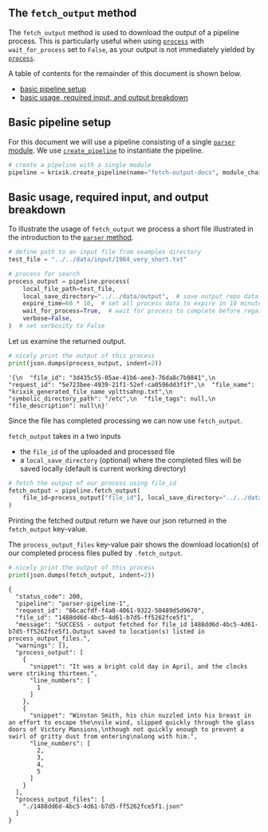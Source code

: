 ## The `fetch_output` method

The `fetch_output` method is used to download the output of a pipeline process.  This is particularly useful when using [`process`](../system/process.md) with `wait_for_process` set to `False`, as your output is not immediately yielded by [`process`](../system/process.md).

A table of contents for the remainder of this document is shown below.

- [basic pipeline setup](#basic-pipeline-setup)
- [basic usage, required input, and output breakdown](#basic-usage,-required-input,-and-output-breakdown)

## Basic pipeline setup

For this document we will use a pipeline consisting of a single [`parser` module](../modules/parser.md).  We use [`create_pipeline`](../system/create_save_load.md) to instantiate the pipeline.


```python
# create a pipeline with a single module
pipeline = krixik.create_pipeline(name="fetch-output-docs", module_chain=["parser"])
```

## Basic usage, required input, and output breakdown

To illustrate the usage of `fetch_output` we process a short file illustrated in the introduction to the [`parser` method](../modules/parser.md).


```python
# define path to an input file from examples directory
test_file = "../../data/input/1984_very_short.txt"

# process for search
process_output = pipeline.process(
    local_file_path=test_file,
    local_save_directory="../../data/output",  # save output repo data output subdir
    expire_time=60 * 10,  # set all process data to expire in 10 minutes
    wait_for_process=True,  # wait for process to complete before regaining ide
    verbose=False,
)  # set verbosity to False
```

Let us examine the returned output.


```python
# nicely print the output of this process
print(json.dumps(process_output, indent=2))
```


    '{\n  "file_id": "3d435c55-05ae-41b6-aee3-76da8c7b0841",\n  "request_id": "5e723bee-4939-21f1-52ef-ca0596dd3f1f",\n  "file_name": "krixik_generated_file_name_vplttsahnp.txt",\n  "symbolic_directory_path": "/etc",\n  "file_tags": null,\n  "file_description": null\n}'


Since the file has completed processing we can now use `fetch_output`.

`fetch_output` takes in a two inputs

 - the `file_id` of the uploaded and processed file
 - a `local_save_directory` (optional) where the completed files will be saved locally (default is current working directory)


```python
# fetch the output of our process using file_id
fetch_output = pipeline.fetch_output(
    file_id=process_output["file_id"], local_save_directory="../../data/output"
)
```

Printing the fetched output return we have our json returned in the `fetch_output` key-value.  

The `process_output_files` key-value pair shows the download location(s) of our completed process files pulled by `.fetch_output`.


```python
# nicely print the output of this process
print(json.dumps(fetch_output, indent=2))
```

    {
      "status_code": 200,
      "pipeline": "parser-pipeline-1",
      "request_id": "66cacfdf-f4a8-4061-9322-50489d5d9670",
      "file_id": "1488dd6d-4bc5-4d61-b7d5-ff5262fce5f1",
      "message": "SUCCESS - output fetched for file_id 1488dd6d-4bc5-4d61-b7d5-ff5262fce5f1.Output saved to location(s) listed in process_output_files.",
      "warnings": [],
      "process_output": [
        {
          "snippet": "It was a bright cold day in April, and the clocks were striking thirteen.",
          "line_numbers": [
            1
          ]
        },
        {
          "snippet": "Winston Smith, his chin nuzzled into his breast in an effort to escape the\nvile wind, slipped quickly through the glass doors of Victory Mansions,\nthough not quickly enough to prevent a swirl of gritty dust from entering\nalong with him.",
          "line_numbers": [
            2,
            3,
            4,
            5
          ]
        }
      ],
      "process_output_files": [
        "./1488dd6d-4bc5-4d61-b7d5-ff5262fce5f1.json"
      ]
    }

